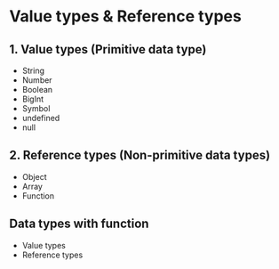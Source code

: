 # Value types & Reference types

## 1. Value types (Primitive data type)
- String
- Number
- Boolean 
- BigInt
- Symbol
- undefined
- null

## 2. Reference types (Non-primitive data types)
- Object
- Array
- Function

## Data types with function
- Value types
- Reference types